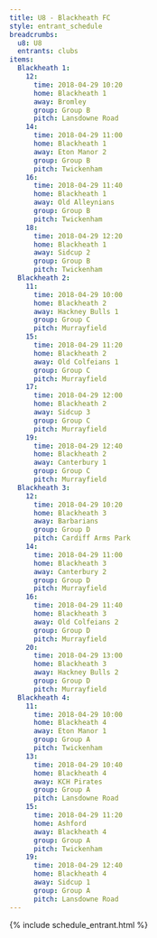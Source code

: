 ```yaml
---
title: U8 - Blackheath FC
style: entrant_schedule
breadcrumbs:
  u8: U8
  entrants: clubs
items:
  Blackheath 1:
    12:
      time: 2018-04-29 10:20
      home: Blackheath 1
      away: Bromley
      group: Group B
      pitch: Lansdowne Road
    14:
      time: 2018-04-29 11:00
      home: Blackheath 1
      away: Eton Manor 2
      group: Group B
      pitch: Twickenham
    16:
      time: 2018-04-29 11:40
      home: Blackheath 1
      away: Old Alleynians
      group: Group B
      pitch: Twickenham
    18:
      time: 2018-04-29 12:20
      home: Blackheath 1
      away: Sidcup 2
      group: Group B
      pitch: Twickenham
  Blackheath 2:
    11:
      time: 2018-04-29 10:00
      home: Blackheath 2
      away: Hackney Bulls 1
      group: Group C
      pitch: Murrayfield
    15:
      time: 2018-04-29 11:20
      home: Blackheath 2
      away: Old Colfeians 1
      group: Group C
      pitch: Murrayfield
    17:
      time: 2018-04-29 12:00
      home: Blackheath 2
      away: Sidcup 3
      group: Group C
      pitch: Murrayfield
    19:
      time: 2018-04-29 12:40
      home: Blackheath 2
      away: Canterbury 1
      group: Group C
      pitch: Murrayfield
  Blackheath 3:
    12:
      time: 2018-04-29 10:20
      home: Blackheath 3
      away: Barbarians
      group: Group D
      pitch: Cardiff Arms Park
    14:
      time: 2018-04-29 11:00
      home: Blackheath 3
      away: Canterbury 2
      group: Group D
      pitch: Murrayfield
    16:
      time: 2018-04-29 11:40
      home: Blackheath 3
      away: Old Colfeians 2
      group: Group D
      pitch: Murrayfield
    20:
      time: 2018-04-29 13:00
      home: Blackheath 3
      away: Hackney Bulls 2
      group: Group D
      pitch: Murrayfield
  Blackheath 4:
    11:
      time: 2018-04-29 10:00
      home: Blackheath 4
      away: Eton Manor 1
      group: Group A
      pitch: Twickenham
    13:
      time: 2018-04-29 10:40
      home: Blackheath 4
      away: KCH Pirates
      group: Group A
      pitch: Lansdowne Road
    15:
      time: 2018-04-29 11:20
      home: Ashford
      away: Blackheath 4
      group: Group A
      pitch: Twickenham
    19:
      time: 2018-04-29 12:40
      home: Blackheath 4
      away: Sidcup 1
      group: Group A
      pitch: Lansdowne Road
---
```


{% include schedule_entrant.html %}

